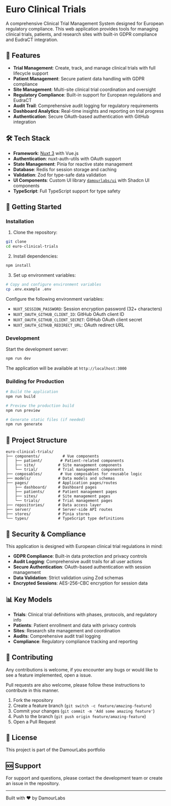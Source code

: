 # Euro Clinical Trials

A comprehensive Clinical Trial Management System designed for European regulatory compliance. This web application provides tools for managing clinical trials, patients, and research sites with built-in GDPR compliance and EudraCT integration.

## 🚀 Features

- **Trial Management**: Create, track, and manage clinical trials with full lifecycle support
- **Patient Management**: Secure patient data handling with GDPR compliance
- **Site Management**: Multi-site clinical trial coordination and oversight
- **Regulatory Compliance**: Built-in support for European regulations and EudraCT
- **Audit Trail**: Comprehensive audit logging for regulatory requirements
- **Dashboard Analytics**: Real-time insights and reporting on trial progress
- **Authentication**: Secure OAuth-based authentication with GitHub integration

## 🛠️ Tech Stack

- **Framework**: [Nuxt 3](https://nuxt.com/) with Vue.js
- **Authentication**: nuxt-auth-utils with OAuth support
- **State Management**: Pinia for reactive state management
- **Database**: Redis for session storage and caching
- **Validation**: Zod for type-safe data validation
- **UI Components**: Custom UI library [`damourlabs/ui`](https://github.com/damourlabs/ui) with Shadcn UI components
- **TypeScript**: Full TypeScript support for type safety

## 🚀 Getting Started

### Installation

1. Clone the repository:
```bash
git clone  
cd euro-clinical-trials
```

2. Install dependencies:
```bash
npm install
```

3. Set up environment variables:
```bash
# Copy and configure environment variables
cp .env.example .env
```

Configure the following environment variables:
- `NUXT_SESSION_PASSWORD`: Session encryption password (32+ characters)
- `NUXT_OAUTH_GITHUB_CLIENT_ID`: GitHub OAuth client ID
- `NUXT_OAUTH_GITHUB_CLIENT_SECRET`: GitHub OAuth client secret
- `NUXT_OAUTH_GITHUB_REDIRECT_URL`: OAuth redirect URL

### Development

Start the development server:
```bash
npm run dev
```

The application will be available at `http://localhost:3000`

### Building for Production

```bash
# Build the application
npm run build

# Preview the production build
npm run preview

# Generate static files (if needed)
npm run generate
```

## 📁 Project Structure

```
euro-clinical-trials/
├── components/          # Vue components
│   ├── patient/        # Patient-related components
│   ├── site/          # Site management components
│   └── trial/         # Trial management components
├── composables/        # Vue composables for reusable logic
├── models/            # Data models and schemas
├── pages/             # Application pages/routes
│   ├── dashboard/     # Dashboard pages
│   ├── patients/      # Patient management pages
│   ├── sites/         # Site management pages
│   └── trials/        # Trial management pages
├── repositories/      # Data access layer
├── server/            # Server-side API routes
├── stores/            # Pinia stores
└── types/             # TypeScript type definitions
```

## 🔐 Security & Compliance

This application is designed with European clinical trial regulations in mind:

- **GDPR Compliance**: Built-in data protection and privacy controls
- **Audit Logging**: Comprehensive audit trails for all user actions
- **Secure Authentication**: OAuth-based authentication with session management
- **Data Validation**: Strict validation using Zod schemas
- **Encrypted Sessions**: AES-256-CBC encryption for session data

## 📊 Key Models

- **Trials**: Clinical trial definitions with phases, protocols, and regulatory info
- **Patients**: Patient enrollment and data with privacy controls
- **Sites**: Research site management and coordination
- **Audits**: Comprehensive audit trail logging
- **Compliance**: Regulatory compliance tracking and reporting

## 🤝 Contributing

Any contributions is welcome, if you encounter any bugs or would like to see a feature implemented, open a issue.

Pull requests are also welcome, please follow these instructions to contribute in this manner.  

1. Fork the repository
2. Create a feature branch (`git switch -c feature/amazing-feature`)
3. Commit your changes (`git commit -m 'Add some amazing feature'`)
4. Push to the branch (`git push origin feature/amazing-feature`)
5. Open a Pull Request



## 📝 License

This project is part of the DamourLabs portfolio

## 🆘 Support

For support and questions, please contact the development team or create an issue in the repository.

---

Built with ❤️ by DamourLabs
